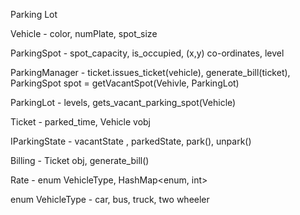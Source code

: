 Parking Lot

Vehicle - color, numPlate, spot_size

ParkingSpot - spot_capacity, is_occupied, (x,y) co-ordinates, level

ParkingManager - ticket.issues_ticket(vehicle), generate_bill(ticket), ParkingSpot spot = getVacantSpot(Vehivle, ParkingLot)

ParkingLot - levels, gets_vacant_parking_spot(Vehicle)

Ticket - parked_time, Vehicle vobj

IParkingState - vacantState , parkedState, park(), unpark() 

Billing - Ticket obj, generate_bill()

Rate - enum VehicleType, HashMap<enum, int>

enum VehicleType - car, bus, truck, two wheeler
